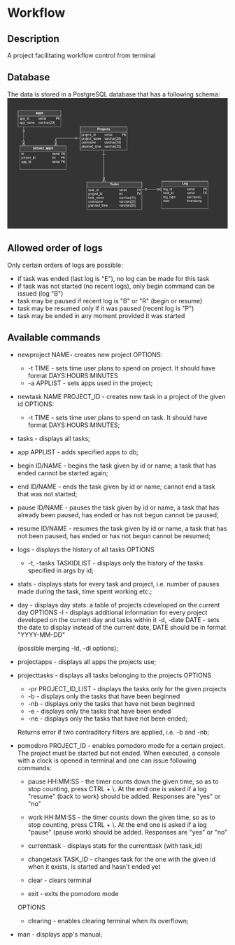 # Workflow
## Description
A project facilitating workflow control from terminal

## Database 

The data is stored in a PostgreSQL database that has a following schema:   
![db_schema](images/db_schema.png)

## Allowed order of logs
Only certain orders of logs are possible:
- if task was ended (last log is "E"), no log can be made for this task
- if task was not started (no recent logs), only begin command can be issued (log "B")
- task may be paused if recent log is "B" or "R" (begin or resume)
- task may be resumed only if it was paused (recent log is "P")
- task may be ended in any moment provided it was started

## Available commands
- newproject NAME- creates new project
    OPTIONS:
    -    -t TIME - sets time user plans to spend on project. It should have format DAYS:HOURS:MINUTES
    -    -a APPLIST - sets apps used in the project;

- newtask NAME PROJECT_ID - creates new task in a project of the given id
    OPTIONS:
    -    -t TIME - sets time user plans to spend on task. It should have format DAYS:HOURS:MINUTES;

- tasks - displays all tasks;

- app APPLIST - adds specified apps to db;

- begin ID/NAME - begins the task given by id or name; a task that has ended cannot be started again;

- end ID/NAME - ends the task given by id or name; cannot end a task that was not started;

- pause ID/NAME - pauses the task given by id or name, a task that has already been paused, has ended 
                or has not begun cannot be paused;

- resume ID/NAME - resumes the task given by id or name, a task that has not been paused, has ended 
                    or has not begun cannot be resumed;     

- logs - displays the history of all tasks
    OPTIONS
    -    -t, -tasks TASKIDLIST - displays only the history of the tasks specified in args by id;

- stats - displays stats for every task and project, i.e. number of pauses made during the task,
            time spent working etc.;

- day - displays day stats: a table of projects cdeveloped on the current day
    OPTIONS
        -l - displays additional information for every project developed on the current day and 
            tasks within it
        -d, -date DATE - sets the date to display instead of the current date, DATE should be 
            in format "YYYY-MM-DD"

    (possible merging -ld, -dl options);

- projectapps - displays all apps the projects use;

- projecttasks - displays all tasks belonging to the projects
    OPTIONS
    -    -pr PROJECT_ID_LIST - displays the tasks only for the given projects
    -    -b - displays only the tasks that have been beginned
    -    -nb - displays only the tasks that have not been beginned
    -    -e - displays only the tasks that have been ended
    -    -ne - displays only the tasks that have not been ended;
    
    Returns error if two contraditory filters are applied, i.e. -b and -nb;

- pomodoro PROJECT_ID - enables pomodoro mode for a certain project. The project must be started but not ended.
     When executed, a console with a clock is opened in terminal and one can issue following commands:
    - pause HH:MM:SS - the timer counts down the given time, so as to stop counting, press CTRL + \\.
                        At the end one is asked if a log \"resume\" (back to work) should be added. 
                    Responses are \"yes\" or \"no\"

    - work HH:MM:SS - the timer counts down the given time, so as to stop counting, press CTRL + \\.
                        At the end one is asked if a log \"pause\" (pause work) should be added. 
                    Responses are \"yes\" or \"no\"

    - currenttask - displays stats for the currenttask (with task_id)

    - changetask TASK_ID - changes task for the one with the given id when it exists, is 
                        started and hasn't ended yet

    - clear - clears terminal

    - exit - exits the pomodoro mode

    OPTIONS  
    -  clearing - enables clearing terminal when its overflown;

- man - displays app's manual;